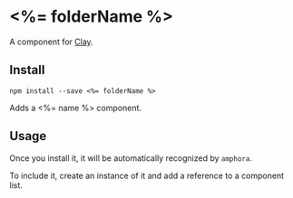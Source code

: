 # <%= folderName %>

A component for [Clay](https://github.com/nymag/amphora/wiki#clay-is-divided-into-components).

## Install

```
npm install --save <%= folderName %>
```

Adds a <%= name %> component.

## Usage

Once you install it, it will be automatically recognized by `amphora`.

To include it, create an instance of it and add a reference to a component list.
